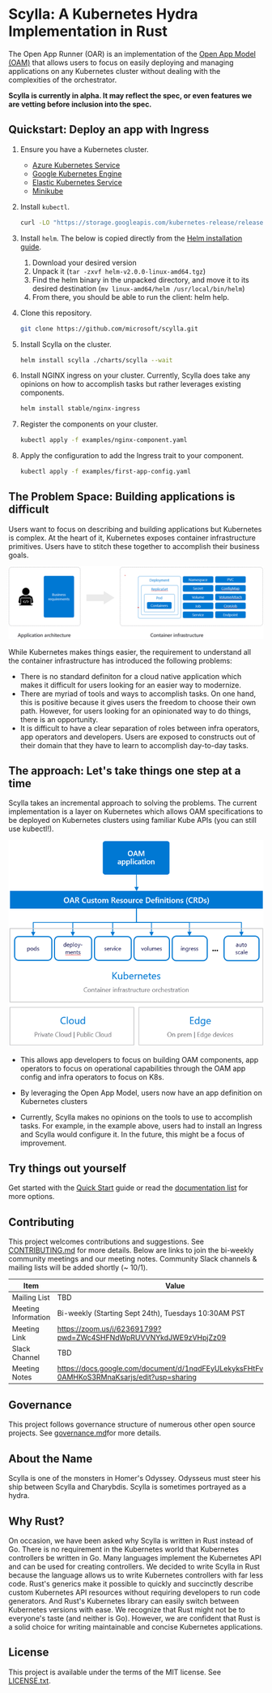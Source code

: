 # Scylla: A Kubernetes Hydra Implementation in Rust

The Open App Runner (OAR) is an implementation of the [Open App Model (OAM)](https://github.com/microsoft/hydra-spec) that allows users to focus on easily deploying and managing applications on any Kubernetes cluster without dealing with the complexities of the orchestrator.

**Scylla is currently in alpha. It may reflect the spec, or even features we are vetting before inclusion into the spec.**

## Quickstart: Deploy an app with Ingress 

1. Ensure you have a Kubernetes cluster. 
    - [Azure Kubernetes Service](https://docs.microsoft.com/en-us/azure/aks/kubernetes-walkthrough)
    - [Google Kubernetes Engine](https://cloud.google.com/kubernetes-engine/docs/quickstart)
    - [Elastic Kubernetes  Service](https://aws.amazon.com/quickstart/architecture/amazon-eks/)
    - [Minikube](https://kubernetes.io/docs/setup/learning-environment/minikube/)

2. Install `kubectl`.

    ```bash
    curl -LO "https://storage.googleapis.com/kubernetes-release/release/$(curl -s https://storage.googleapis.com/kubernetes-release/release/stable.txt)/bin/darwin/amd64/kubectl"
    ```

3. Install `helm`. The below is copied directly from the [Helm installation guide](https://helm.sh/docs/using_helm/#installing-helm). 

    1. Download your desired version
    2.  Unpack it (`tar -zxvf helm-v2.0.0-linux-amd64.tgz`)
    3. Find the helm binary in the unpacked directory, and move it to its desired destination (`mv linux-amd64/helm /usr/local/bin/helm`)
    4. From there, you should be able to run the client: helm help.

4. Clone this repository. 

    ```bash
    git clone https://github.com/microsoft/scylla.git
    ```

5. Install Scylla on the cluster. 

    ```bash
    helm install scylla ./charts/scylla --wait
    ```

6. Install NGINX ingress on your cluster. Currently, Scylla does take any opinions on how to accomplish tasks but rather leverages existing components. 

    ```bash
    helm install stable/nginx-ingress
    ```

7. Register the components on your cluster. 

    ```bash
    kubectl apply -f examples/nginx-component.yaml
    ```

8. Apply the configuration to add the Ingress trait to your component. 

    ```bash
    kubectl apply -f examples/first-app-config.yaml
    ```

## The Problem Space: Building applications is difficult 

Users want to focus on describing and building applications but Kubernetes is complex. At the heart of it, Kubernetes exposes container infrastructure primitives. Users have to stitch these together to accomplish their business goals.

![K8s is hard](./docs/media/k8s_application_complexities.png)

While Kubernetes makes things easier, the requirement to understand all the container infrastructure has introduced the following problems: 

- There is no standard definiton for a cloud native application which makes it difficult for users looking for an easier way to modernize.
- There are myriad of tools and ways to accomplish tasks. On one hand, this is positive because it gives users the freedom to choose their own path. However, for users looking for an opinionated way to do things, there is an opportunity.  
- It is difficult to have a clear separation of roles between infra operators, app operators and developers. Users are exposed to constructs out of their domain that they have to learn to accomplish day-to-day tasks. 

## The approach: Let's take things one step at a time

Scylla takes an incremental approach to solving the problems. The current implementation is a layer on Kubernetes which allows OAM specifications to be deployed on Kubernetes clusters using familiar Kube APIs (you can still use kubectl!).    

![oar arch](./docs/media/how_oar_works.png)

- This allows app developers to focus on building OAM components, app operators to focus on operational capabilities through the OAM app config and infra operators to focus on K8s. 

- By leveraging the Open App Model, users now have an app definition on Kubernetes clusters 

- Currently, Scylla makes no opinions on the tools to use to accomplish tasks. For example, in the example above, users had to install an Ingress and Scylla would configure it. In the future, this might be a focus of improvement. 

## Try things out yourself 

Get started with the [Quick Start](./docs/quickstart.md) guide or read the [documentation list](./docs/README.md) for more options.

## Contributing

This project welcomes contributions and suggestions. See [CONTRIBUTING.md](CONTRIBUTING.md) for more details. Below are links to join the bi-weekly community meetings and our meeting notes. Community Slack channels & mailing lists will be added shortly (~ 10/1). 

| Item        | Value  |
|---------------------|---|
| Mailing List | TBD |
| Meeting Information | Bi-weekly (Starting Sept 24th), Tuesdays 10:30AM PST  |
| Meeting Link | https://zoom.us/j/623691799?pwd=ZWc4SHFNdWpRUVVNYkdJWE9zVHpjZz09   |
| Slack Channel       | TBD  |
| Meeting Notes       | https://docs.google.com/document/d/1nqdFEyULekyksFHtFvgvFAYE-0AMHKoS3RMnaKsarjs/edit?usp=sharing |

## Governance

This project follows governance structure of numerous other open source projects. See [governance.md](governance.md)for more details.

## About the Name

Scylla is one of the monsters in Homer's Odyssey. Odysseus must steer his ship between Scylla and Charybdis. Scylla is sometimes portrayed as a hydra.

## Why Rust?

On occasion, we have been asked why Scylla is written in Rust instead of Go. There is no requirement in the Kubernetes world that Kubernetes controllers be written in Go. Many languages implement the Kubernetes API and can be used for creating controllers. We decided to write Scylla in Rust because the language allows us to write Kubernetes controllers with far less code. Rust's generics make it possible to quickly and succinctly describe custom Kubernetes API resources without requiring developers to run code generators. And Rust's Kubernetes library can easily switch between Kubernetes versions with ease. We recognize that Rust might not be to everyone's taste (and neither is Go). However, we are confident that Rust is a solid choice for writing maintainable and concise Kubernetes applications.

## License

This project is available under the terms of the MIT license. See [LICENSE.txt](LICENSE.txt).